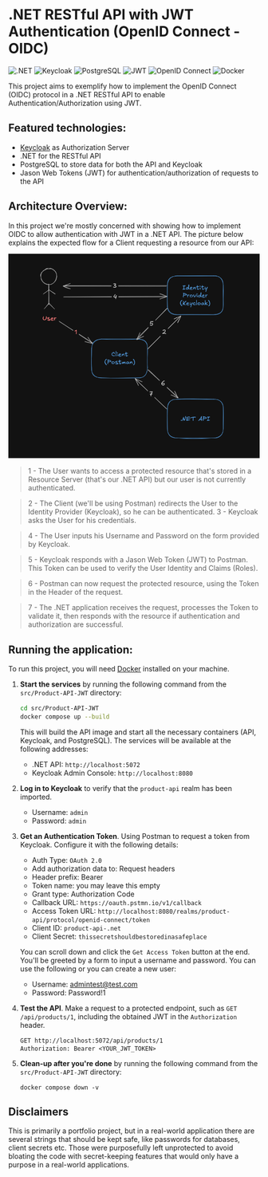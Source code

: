 # .NET RESTful API with JWT Authentication (OpenID Connect - OIDC)
![.NET](https://img.shields.io/badge/.NET-8.0-blue) ![Keycloak](https://img.shields.io/badge/Keycloak-blue?logo=keycloak) ![PostgreSQL](https://img.shields.io/badge/PostgreSQL-blue?logo=postgresql) ![JWT](https://img.shields.io/badge/Auth-JWT-yellow) ![OpenID Connect](https://img.shields.io/badge/Protocol-OpenID%20Connect-blue?logo=openid) ![Docker](https://img.shields.io/badge/Containerized-Docker-blue?logo=docker)

This project aims to exemplify how to implement the OpenID Connect (OIDC) protocol in a .NET RESTful API to enable Authentication/Authorization using JWT.

## Featured technologies:

- [Keycloak](https://www.keycloak.org/) as Authorization Server
- .NET for the RESTful API
- PostgreSQL to store data for both the API and Keycloak
- Jason Web Tokens (JWT) for authentication/authorization of requests to the API

## Architecture Overview:

In this project we're mostly concerned with showing how to implement OIDC to allow authentication with JWT in a .NET API. The picture below explains the expected flow for a Client requesting a resource from our API:

![request flow diagram](diagram.png "Request Flow Diagram")

>1 - The User wants to access a protected resource that's stored in a Resource Server (that's our .NET API) but our user is not currently authenticated.

>2 - The Client (we'll be using Postman) redirects the User to the Identity Provider (Keycloak), so he can be authenticated.
>3 - Keycloak asks the User for his credentials.

>4 - The User inputs his Username and Password on the form provided by Keycloak.

>5 - Keycloak responds with a Jason Web Token (JWT) to Postman. This Token can be used to verify the User Identity and Claims (Roles).

>6 - Postman can now request the protected resource, using the Token in the Header of the request.

>7 - The .NET application receives the request, processes the Token to validate it, then responds with the resource if authentication and authorization are successful.

## Running the application:

To run this project, you will need [Docker](https://www.docker.com/products/docker-desktop/) installed on your machine.

1.  **Start the services** by running the following command from the `src/Product-API-JWT` directory:
    ```sh
    cd src/Product-API-JWT
    docker compose up --build
    ```
    This will build the API image and start all the necessary containers (API, Keycloak, and PostgreSQL). The services will be available at the following addresses:
    * .NET API: `http://localhost:5072`
    * Keycloak Admin Console: `http://localhost:8080`

2.  **Log in to Keycloak** to verify that the `product-api` realm has been imported.
    * Username: `admin`
    * Password: `admin`

3.  **Get an Authentication Token**.
   Using Postman to request a token from Keycloak. Configure it with the following details:
    * Auth Type: `OAuth 2.0`
    * Add authorization data to: Request headers
    * Header prefix: Bearer
    * Token name: you may leave this empty
    * Grant type: Authorization Code
    * Callback URL: `https://oauth.pstmn.io/v1/callback`
    * Access Token URL: `http://localhost:8080/realms/product-api/protocol/openid-connect/token`
    * Client ID: `product-api-.net`
    * Client Secret: `thissecretshouldbestoredinasafeplace`

    You can scroll down and click the `Get Access Token` button at the end. You'll be greeted by a form to input a username and password. You can use the following or you can create a new user:
    
    * Username: admintest@test.com
    * Password: Password!1

4.  **Test the API**.
    Make a request to a protected endpoint, such as `GET /api/products/1`, including the obtained JWT in the `Authorization` header.
    ```http
    GET http://localhost:5072/api/products/1
    Authorization: Bearer <YOUR_JWT_TOKEN>
    ```

5. **Clean-up after you're done** by running the following command from the `src/Product-API-JWT` directory:
    ```
    docker compose down -v
    ```

## Disclaimers
This is primarily a portfolio project, but in a real-world application there are several strings that should be kept safe, like passwords for databases, client secrets etc. Those were purposefully left unprotected to avoid bloating the code with secret-keeping features that would only have a purpose in a real-world applications.
